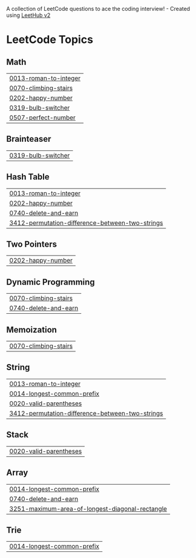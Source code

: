 A collection of LeetCode questions to ace the coding interview! - Created using [LeetHub v2](https://github.com/arunbhardwaj/LeetHub-2.0)
<!---LeetCode Topics Start-->
# LeetCode Topics
## Math
|  |
| ------- |
| [0013-roman-to-integer](https://github.com/karan96108/LeetCode-Questions-Solution/tree/master/0013-roman-to-integer) |
| [0070-climbing-stairs](https://github.com/karan96108/LeetCode-Questions-Solution/tree/master/0070-climbing-stairs) |
| [0202-happy-number](https://github.com/karan96108/LeetCode-Questions-Solution/tree/master/0202-happy-number) |
| [0319-bulb-switcher](https://github.com/karan96108/LeetCode-Questions-Solution/tree/master/0319-bulb-switcher) |
| [0507-perfect-number](https://github.com/karan96108/LeetCode-Questions-Solution/tree/master/0507-perfect-number) |
## Brainteaser
|  |
| ------- |
| [0319-bulb-switcher](https://github.com/karan96108/LeetCode-Questions-Solution/tree/master/0319-bulb-switcher) |
## Hash Table
|  |
| ------- |
| [0013-roman-to-integer](https://github.com/karan96108/LeetCode-Questions-Solution/tree/master/0013-roman-to-integer) |
| [0202-happy-number](https://github.com/karan96108/LeetCode-Questions-Solution/tree/master/0202-happy-number) |
| [0740-delete-and-earn](https://github.com/karan96108/LeetCode-Questions-Solution/tree/master/0740-delete-and-earn) |
| [3412-permutation-difference-between-two-strings](https://github.com/karan96108/LeetCode-Questions-Solution/tree/master/3412-permutation-difference-between-two-strings) |
## Two Pointers
|  |
| ------- |
| [0202-happy-number](https://github.com/karan96108/LeetCode-Questions-Solution/tree/master/0202-happy-number) |
## Dynamic Programming
|  |
| ------- |
| [0070-climbing-stairs](https://github.com/karan96108/LeetCode-Questions-Solution/tree/master/0070-climbing-stairs) |
| [0740-delete-and-earn](https://github.com/karan96108/LeetCode-Questions-Solution/tree/master/0740-delete-and-earn) |
## Memoization
|  |
| ------- |
| [0070-climbing-stairs](https://github.com/karan96108/LeetCode-Questions-Solution/tree/master/0070-climbing-stairs) |
## String
|  |
| ------- |
| [0013-roman-to-integer](https://github.com/karan96108/LeetCode-Questions-Solution/tree/master/0013-roman-to-integer) |
| [0014-longest-common-prefix](https://github.com/karan96108/LeetCode-Questions-Solution/tree/master/0014-longest-common-prefix) |
| [0020-valid-parentheses](https://github.com/karan96108/LeetCode-Questions-Solution/tree/master/0020-valid-parentheses) |
| [3412-permutation-difference-between-two-strings](https://github.com/karan96108/LeetCode-Questions-Solution/tree/master/3412-permutation-difference-between-two-strings) |
## Stack
|  |
| ------- |
| [0020-valid-parentheses](https://github.com/karan96108/LeetCode-Questions-Solution/tree/master/0020-valid-parentheses) |
## Array
|  |
| ------- |
| [0014-longest-common-prefix](https://github.com/karan96108/LeetCode-Questions-Solution/tree/master/0014-longest-common-prefix) |
| [0740-delete-and-earn](https://github.com/karan96108/LeetCode-Questions-Solution/tree/master/0740-delete-and-earn) |
| [3251-maximum-area-of-longest-diagonal-rectangle](https://github.com/karan96108/LeetCode-Questions-Solution/tree/master/3251-maximum-area-of-longest-diagonal-rectangle) |
## Trie
|  |
| ------- |
| [0014-longest-common-prefix](https://github.com/karan96108/LeetCode-Questions-Solution/tree/master/0014-longest-common-prefix) |
<!---LeetCode Topics End-->